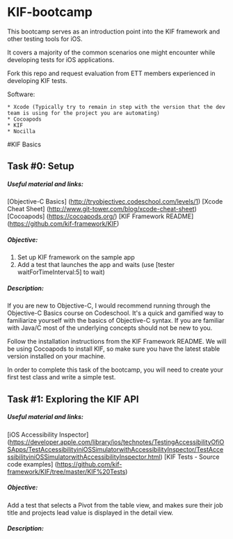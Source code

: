 # KIF-bootcamp

This bootcamp serves as an introduction point into the KIF framework and other testing tools for iOS.

It covers a majority of the common scenarios one might encounter while developing tests for iOS applications.

Fork this repo and request evaluation from ETT members experienced in developing KIF tests.

Software:

    * Xcode (Typically try to remain in step with the version that the dev team is using for the project you are automating)
    * Cocoapods
    * KIF
    * Nocilla


#KIF Basics

## Task #0: Setup

##### Useful  material and links: 

[Objective-C Basics] (http://tryobjectivec.codeschool.com/levels/1)
[Xcode Cheat Sheet] (http://www.git-tower.com/blog/xcode-cheat-sheet)
[Cocoapods] (https://cocoapods.org/)
[KIF Framework README] (https://github.com/kif-framework/KIF)


##### Objective:
1. Set up KIF framework on the sample app
2. Add a test that launches the app and waits (use [tester waitForTimeInterval:5] to wait)

##### Description:

If you are new to Objective-C, I would recommend running through the Objective-C Basics course on Codeschool. It's a quick and gamified way to familiarize yourself with the basics of Objective-C syntax. If you are familiar with Java/C most of the underlying concepts should not be new to you.

Follow the installation instructions from the KIF Framework README. We will be using Cocoapods to install KIF, so make sure you have the latest stable version installed on your machine. 

In order to complete this task of the bootcamp, you will need to create your first test class and write a simple test.

## Task #1: Exploring the KIF API

##### Useful  material and links: 

[iOS Accessibility Inspector] (https://developer.apple.com/library/ios/technotes/TestingAccessibilityOfiOSApps/TestAccessibilityiniOSSimulatorwithAccessibilityInspector/TestAccessibilityiniOSSimulatorwithAccessibilityInspector.html) 
[KIF Tests - Source code examples] (https://github.com/kif-framework/KIF/tree/master/KIF%20Tests)

##### Objective:
Add a test that selects a Pivot from the table view, and makes sure their job title and projects lead value is displayed in the detail view.

##### Description:
